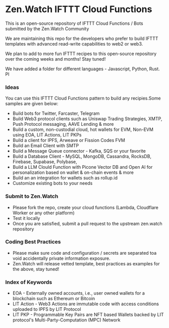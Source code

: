 # Zen.Watch IFTTT Cloud Functions
This is an open-source repository of IFTTT Cloud Functions / Bots submitted by the Zen.Watch Community

We are maintaining this repo for the developers who prefer to build IFTTT templates with advanced read-write capabilities to web2 or web3.

We plan to add to more fun IFTTT recipes to this open-source repository over the coming weeks and months! Stay tuned!

We have added a folder for different languages - Javascript, Python, Rust. Pl

### Ideas
You can use this IFTTT Cloud Functions pattern to build any recipies.Some samples are given below: 
- Build bots for Twitter, Farcaster, Telegram
- Build Web3 protocol clients such as Uniswap Trading Strategies, XMTP, Push Protocol messaging, AAVE Lending & more
- Build a custom, non-custodial cloud, hot wallets for EVM, Non-EVM using EOA, LIT Actions, LIT PKPs
- Build a client for IPFS, Arweave or Fission Codes FVM
- Build an Email Client with SMTP 
- Build a Message Queue connector - Kafka, SQS or your favorite
- Build a Database Client - MySQL, MongoDB, Cassandra, RocksDB, Firebase, Supabase, Polybase, 
- Build a LLM Clould Function with Picone Vector DB and Open AI for personalization based on wallet & on-chain events & more
- Build an an integration for wallets such as rollup.id
- Customize existing bots to your needs

### Submit to Zen.Watch
- Please fork the repo, create your cloud functions (Lambda, Cloudflare Worker or any other platform)
- Test it locally
- Once you are satisfied, submit a pull request to the upstream zen.watch repository

### Coding Best Practices
- Please make sure code and configuration / secrets are separated toa void accidentally private information exposure. 
- Zen.Watch will release vetted template, best practices as examples for the above, stay tuned!

### Index of Keywords
- EOA - Externally owned accounts, i.e., user owned wallets for a blockchain such as Ethereum or Bitcoin
- LIT Action - Web3 Actions are immutable code with access conditions uploaded to IPFS by LIT Protocol
- LIT PKP - Programmable Key Pairs are NFT based Wallets backed by LIT protocol's Multi-Party-Computation (MPC) Network
